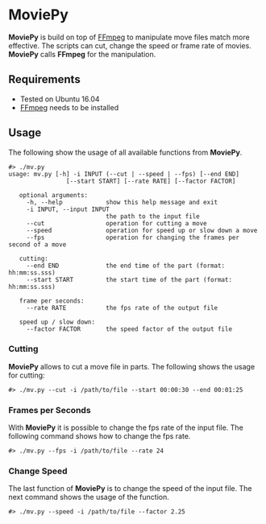 # MoviePy

**MoviePy** is build on top of [FFmpeg](https://www.ffmpeg.org) to manipulate move files match more effective.
The scripts can cut, change the speed or frame rate of movies.
**MoviePy** calls **FFmpeg** for the manipulation.

## Requirements

* Tested on Ubuntu 16.04
* [FFmpeg](https://www.ffmpeg.org) needs to be installed

## Usage

The following show the usage of all available functions from **MoviePy**.

```
#> ./mv.py
usage: mv.py [-h] -i INPUT (--cut | --speed | --fps) [--end END]
                [--start START] [--rate RATE] [--factor FACTOR]
   
   optional arguments:
     -h, --help            show this help message and exit
     -i INPUT, --input INPUT
                           the path to the input file
     --cut                 operation for cutting a move
     --speed               operation for speed up or slow down a move
     --fps                 operation for changing the frames per second of a move
   
   cutting:
     --end END             the end time of the part (format: hh:mm:ss.sss)
     --start START         the start time of the part (format: hh:mm:ss.sss)
   
   frame per seconds:
     --rate RATE           the fps rate of the output file
   
   speed up / slow down:
     --factor FACTOR       the speed factor of the output file
```

### Cutting

**MoviePy** allows to cut a move file in parts.
The following shows the usage for cutting:
```
#> ./mv.py --cut -i /path/to/file --start 00:00:30 --end 00:01:25
```

### Frames per Seconds

With **MoviePy** it is possible to change the fps rate of the input file.
The following command shows how to change the fps rate.
```
#> ./mv.py --fps -i /path/to/file --rate 24
```

### Change Speed

The last function of **MoviePy** is to change the speed of the input file.
The next command shows the usage of the function.
```
#> ./mv.py --speed -i /path/to/file --factor 2.25
```